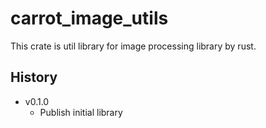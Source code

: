 # carrot_image_utils

This crate is util library for image processing library by rust.

## History

- v0.1.0
  - Publish initial library
